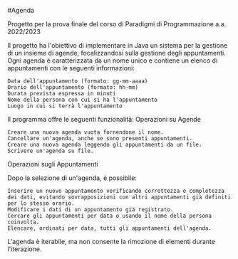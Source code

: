 #Agenda

Progetto per la prova finale del corso di Paradigmi di Programmazione a.a. 2022/2023

Il progetto ha l'obiettivo di implementare in Java un sistema per la gestione di un insieme di agende, focalizzandosi sulla gestione degli appuntamenti. Ogni agenda è caratterizzata da un nome unico e contiene un elenco di appuntamenti con le seguenti informazioni:

    Data dell'appuntamento (formato: gg-mm-aaaa)
    Orario dell'appuntamento (formato: hh-mm)
    Durata prevista espressa in minuti
    Nome della persona con cui si ha l'appuntamento
    Luogo in cui si terrà l'appuntamento

Il programma offre le seguenti funzionalità:
Operazioni su Agende

    Creare una nuova agenda vuota fornendone il nome.
    Cancellare un'agenda, anche se sono presenti appuntamenti.
    Creare una nuova agenda leggendo gli appuntamenti da un file.
    Scrivere un'agenda su file.

Operazioni sugli Appuntamenti

Dopo la selezione di un'agenda, è possibile:

    Inserire un nuovo appuntamento verificando correttezza e completezza dei dati, evitando sovrapposizioni con altri appuntamenti già definiti per lo stesso orario.
    Modificare i dati di un appuntamento già registrato.
    Cercare gli appuntamenti per data o usando il nome della persona coinvolta.
    Elencare, ordinati per data, tutti gli appuntamenti dell'agenda.

L'agenda è iterabile, ma non consente la rimozione di elementi durante l'iterazione.

